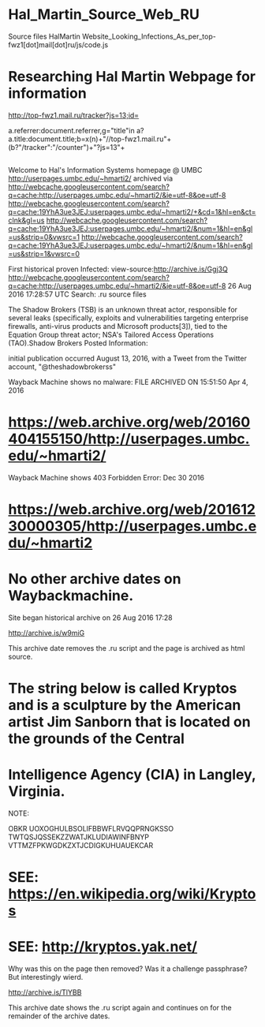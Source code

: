 # Hal_Martin_Source_Web_RU
Source files HalMartin Website_Looking_Infections_As_per_top-fwz1[dot]mail[dot]ru/js/code.js

# Researching Hal Martin Webpage for information

http://top-fwz1.mail.ru/tracker?js=13;id=

a.referrer:document.referrer,g="title"in a?a.title:document.title;b=x(n)+"//top-fwz1.mail.ru"+(b?"/tracker":"/counter")+"?js=13"+

<img src="//top-fwz1.mail.ru/counter?id=2825109;js=na" style="border:0;" height="1" width="1"/>



Welcome to Hal's Information Systems homepage @ UMBC
http://userpages.umbc.edu/~hmarti2/
archived via
http://webcache.googleusercontent.com/search?q=cache:http://userpages.umbc.edu/~hmarti2/&ie=utf-8&oe=utf-8
http://webcache.googleusercontent.com/search?q=cache:19YhA3ue3JEJ:userpages.umbc.edu/~hmarti2/+&cd=1&hl=en&ct=clnk&gl=us
http://webcache.googleusercontent.com/search?q=cache:19YhA3ue3JEJ:userpages.umbc.edu/~hmarti2/&num=1&hl=en&gl=us&strip=0&vwsrc=1
http://webcache.googleusercontent.com/search?q=cache:19YhA3ue3JEJ:userpages.umbc.edu/~hmarti2/&num=1&hl=en&gl=us&strip=1&vwsrc=0


First historical proven Infected:  view-source:http://archive.is/Ggj3Q
http://webcache.googleusercontent.com/search?q=cache:http://userpages.umbc.edu/~hmarti2/&ie=utf-8&oe=utf-8
26 Aug 2016 17:28:57 UTC
Search: .ru source files 

The Shadow Brokers (TSB) is an unknown threat actor, responsible for several leaks (specifically, exploits and vulnerabilities
targeting enterprise firewalls, anti-virus products and Microsoft products[3]), tied to the Equation Group threat actor; NSA's Tailored
Access Operations (TAO).Shadow Brokers Posted Information:

initial publication occurred August 13, 2016, with a Tweet from the Twitter account, "@theshadowbrokerss"

Wayback Machine shows no malware: FILE ARCHIVED ON 15:51:50 Apr 4, 2016

# https://web.archive.org/web/20160404155150/http://userpages.umbc.edu/~hmarti2/

Wayback Machine shows 403 Forbidden Error: Dec 30 2016

# https://web.archive.org/web/20161230000305/http://userpages.umbc.edu/~hmarti2

# No other archive dates on Waybackmachine.

Site began historical archive on 26 Aug 2016 17:28 

http://archive.is/w9miG

This archive date removes the .ru script and the page is archived as html source.  

# The string below is called Kryptos and is a sculpture by the American artist Jim Sanborn that is located on the grounds of the Central
# Intelligence Agency (CIA) in Langley, Virginia.

NOTE:  <p class="style7 style8">OBKR 
        UOXOGHULBSOLIFBBWFLRVQQPRNGKSSO 
        TWTQSJQSSEKZZWATJKLUDIAWINFBNYP 
        VTTMZFPKWGDKZXTJCDIGKUHUAUEKCAR</p>
        
# SEE: https://en.wikipedia.org/wiki/Kryptos  
# SEE: http://kryptos.yak.net/

Why was this on the page then removed?  Was it a challenge passphrase? But interestingly wierd.

http://archive.is/TlYBB

This archive date shows the .ru script again and continues on for the remainder of the archive dates.

 


